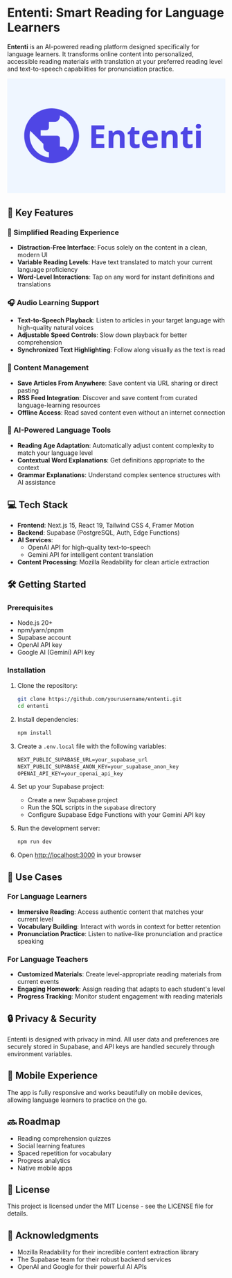 # Ententi: Smart Reading for Language Learners

**Ententi** is an AI-powered reading platform designed specifically for language learners. It transforms online content into personalized, accessible reading materials with translation at your preferred reading level and text-to-speech capabilities for pronunciation practice.

![Ententi Screenshot](public/og_image.png)

## 🚀 Key Features

### 📖 Simplified Reading Experience
- **Distraction-Free Interface**: Focus solely on the content in a clean, modern UI
- **Variable Reading Levels**: Have text translated to match your current language proficiency
- **Word-Level Interactions**: Tap on any word for instant definitions and translations

### 🎧 Audio Learning Support
- **Text-to-Speech Playback**: Listen to articles in your target language with high-quality natural voices
- **Adjustable Speed Controls**: Slow down playback for better comprehension
- **Synchronized Text Highlighting**: Follow along visually as the text is read

### 📱 Content Management
- **Save Articles From Anywhere**: Save content via URL sharing or direct pasting
- **RSS Feed Integration**: Discover and save content from curated language-learning resources
- **Offline Access**: Read saved content even without an internet connection

### 🧠 AI-Powered Language Tools
- **Reading Age Adaptation**: Automatically adjust content complexity to match your language level
- **Contextual Word Explanations**: Get definitions appropriate to the context
- **Grammar Explanations**: Understand complex sentence structures with AI assistance

## 💻 Tech Stack

- **Frontend**: Next.js 15, React 19, Tailwind CSS 4, Framer Motion
- **Backend**: Supabase (PostgreSQL, Auth, Edge Functions)
- **AI Services**: 
  - OpenAI API for high-quality text-to-speech
  - Gemini API for intelligent content translation
- **Content Processing**: Mozilla Readability for clean article extraction

## 🛠 Getting Started

### Prerequisites
- Node.js 20+
- npm/yarn/pnpm
- Supabase account
- OpenAI API key
- Google AI (Gemini) API key

### Installation

1. Clone the repository:
   ```bash
   git clone https://github.com/yourusername/ententi.git
   cd ententi
   ```

2. Install dependencies:
   ```bash
   npm install
   ```

3. Create a `.env.local` file with the following variables:
   ```
   NEXT_PUBLIC_SUPABASE_URL=your_supabase_url
   NEXT_PUBLIC_SUPABASE_ANON_KEY=your_supabase_anon_key
   OPENAI_API_KEY=your_openai_api_key
   ```

4. Set up your Supabase project:
   - Create a new Supabase project
   - Run the SQL scripts in the `supabase` directory
   - Configure Supabase Edge Functions with your Gemini API key

5. Run the development server:
   ```bash
   npm run dev
   ```

6. Open [http://localhost:3000](http://localhost:3000) in your browser

## 🌟 Use Cases

### For Language Learners
- **Immersive Reading**: Access authentic content that matches your current level
- **Vocabulary Building**: Interact with words in context for better retention
- **Pronunciation Practice**: Listen to native-like pronunciation and practice speaking

### For Language Teachers
- **Customized Materials**: Create level-appropriate reading materials from current events
- **Engaging Homework**: Assign reading that adapts to each student's level
- **Progress Tracking**: Monitor student engagement with reading materials

## 🔒 Privacy & Security

Ententi is designed with privacy in mind. All user data and preferences are securely stored in Supabase, and API keys are handled securely through environment variables.

## 📱 Mobile Experience

The app is fully responsive and works beautifully on mobile devices, allowing language learners to practice on the go.

## 🔜 Roadmap

- Reading comprehension quizzes
- Social learning features
- Spaced repetition for vocabulary
- Progress analytics
- Native mobile apps

## 📄 License

This project is licensed under the MIT License - see the LICENSE file for details.

## 🙏 Acknowledgments

- Mozilla Readability for their incredible content extraction library
- The Supabase team for their robust backend services
- OpenAI and Google for their powerful AI APIs

